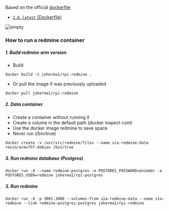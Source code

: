 Based on the official [dockerfile](https://github.com/docker-library/redmine/blob/master/2.6/Dockerfile)
* [`2.6`, `latest` (Dockerfile)](https://github.com/joherma1/sia-ci/blob/master/redmine/Dockerfile)

![empty](http://cdn.shopify.com/s/files/1/0279/1227/t/5/assets/highsnobiety-logo-badge-white.svg?75070636155751373 "empty")


### How to run a redmine container

##### 1. Build redmine arm version
  * Build  
  ```
  docker build -t joherma1/rpi-redmine .
  ```
  * Or pull the image if was previously uploaded   
  ```
  docker pull joherma1/rpi-redmine
  ```

##### 2. Data container
  * Create a container without running it
  * Create a volume in the default path (docker inspect cont)
  * Use the docker image redmine to save space
  * Never run (/bin/true)   
  ```
 docker create -v /usr/src/redmine/files --name sia-redmine-data resin/armv7hf-debian /bin/true 
  ```


##### 3. Run redmine database (Postgres)
```
docker run -d --name redmine-postgres -e POSTGRES_PASSWORD=enimder -e POSTGRES_USER=redmine joherma1/rpi-postgres
```

##### 3. Run redmine 
```
docker run -d -p 3001:3000 --volumes-from sia-redmine-data --name sia-redmine --link redmine-postgres:postgres joherma1/rpi-redmine
```
